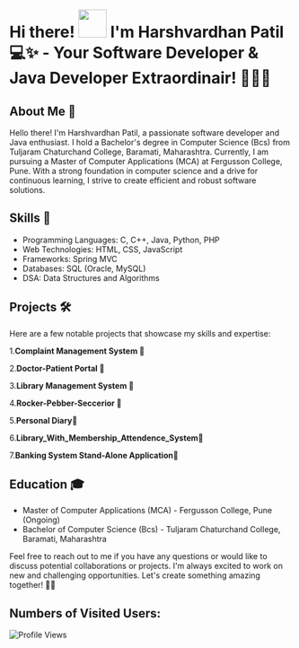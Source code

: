 # Hi there! <img alt="" src="https://media1.tenor.com/images/e5a6c8fff7422d5a137feade378401ac/tenor.gif?itemid=5530137" width="50px"> I'm Harshvardhan Patil 💻✨ - Your Software Developer & Java Developer Extraordinair! 🧑‍🔬🚀  

## About Me 🚀
Hello there! I'm Harshvardhan Patil, a passionate software developer and Java enthusiast. I hold a Bachelor's degree in Computer Science (Bcs) from Tuljaram Chaturchand College, Baramati, Maharashtra. Currently, I am pursuing a Master of Computer Applications (MCA) at Fergusson College, Pune. With a strong foundation in computer science and a drive for continuous learning, I strive to create efficient and robust software solutions.

## Skills 🎯
- Programming Languages: C, C++, Java, Python, PHP
- Web Technologies: HTML, CSS, JavaScript
- Frameworks: Spring MVC
- Databases: SQL (Oracle, MySQL)
- DSA: Data Structures and Algorithms 

## Projects 🛠️
Here are a few notable projects that showcase my skills and expertise:

1.**Complaint Management System 🎥**

2.**Doctor-Patient Portal 🎥**

3.**Library Management System 🎥**

4.**Rocker-Pebber-Seccerior 🎥**

5.**Personal Diary🎥**

6.**Library_With_Membership_Attendence_System🎥**

7.**Banking System Stand-Alone Application🎥**
     
## Education 🎓
- Master of Computer Applications (MCA) - Fergusson College, Pune (Ongoing)
- Bachelor of Computer Science (Bcs) - Tuljaram Chaturchand College, Baramati, Maharashtra

Feel free to reach out to me if you have any questions or would like to discuss potential collaborations or projects. I'm always excited to work on new and challenging opportunities. Let's create something amazing together! 🌟✨
## Numbers of Visited Users:
<img src="https://camo.githubusercontent.com/5ad72fad65623b542109f7b6cf4042c25563d1e09d7b8f0555d435871892cf61/68747470733a2f2f6b6f6d617265762e636f6d2f67687076632f3f757365726e616d653d736f6d616e6174686b736869727361676172" alt="Profile Views" data-canonical-src="https://komarev.com/ghpvc/?username=somanathkshirsagar" style="max-width: 100%;">

